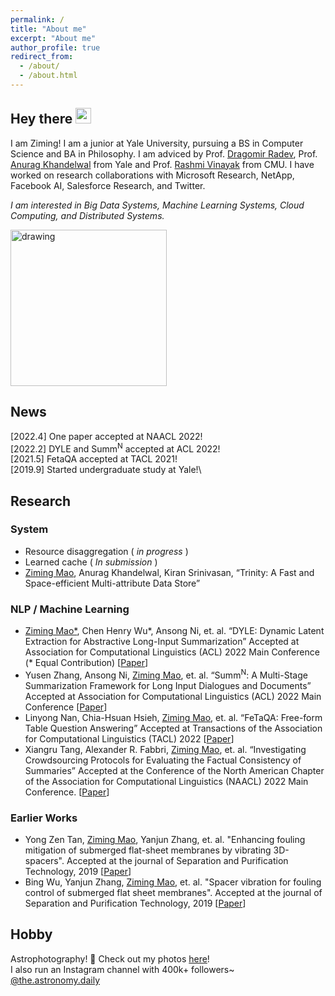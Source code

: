 ```yaml
---
permalink: /
title: "About me"
excerpt: "About me"
author_profile: true
redirect_from: 
  - /about/
  - /about.html
---
```


## Hey there <img src="https://media.giphy.com/media/hvRJCLFzcasrR4ia7z/giphy.gif" width="25px">
I am Ziming! I am a junior at Yale University, pursuing a BS in Computer Science and BA in Philosophy. I am adviced by Prof. [Dragomir Radev](http://www.cs.yale.edu/homes/radev/), Prof. [Anurag Khandelwal](https://www.anuragkhandelwal.com/) from Yale and Prof. [Rashmi Vinayak](http://www.cs.cmu.edu/~rvinayak/) from CMU. I have worked on research collaborations with Microsoft Research, NetApp, Facebook AI, Salesforce Research, and Twitter. 

*I am interested in Big Data Systems, Machine Learning Systems, Cloud Computing, and Distributed Systems.*

<img src="https://i.pinimg.com/originals/e4/26/70/e426702edf874b181aced1e2fa5c6cde.gif" alt="drawing" width="250"/>

## News

\[2022.4\] One paper accepted at NAACL 2022!\
\[2022.2\] DYLE and Summ<sup>N</sup> accepted at ACL 2022!\
\[2021.5\] FetaQA accepted at TACL 2021!\
\[2019.9\] Started undergraduate study at Yale!\
## Research
### System
- Resource disaggregation (<em> in progress </em>)
- Learned cache (<em> In submission </em>)
- <ins>Ziming Mao</ins>, Anurag Khandelwal, Kiran Srinivasan, “Trinity: A Fast and Space-efficient Multi-attribute Data Store”

### NLP / Machine Learning
* <ins>Ziming Mao\*</ins>, Chen Henry Wu\*, Ansong Ni, et. al. “DYLE: Dynamic Latent Extraction for Abstractive Long-Input Summarization” Accepted at Association for Computational Linguistics (ACL) 2022 Main Conference (\* Equal Contribution) [[Paper](https://arxiv.org/abs/2110.08168)]
* Yusen Zhang, Ansong Ni, <ins>Ziming Mao</ins>, et. al. “Summ<sup>N</sup>: A Multi-Stage Summarization Framework for Long Input Dialogues and Documents” Accepted at Association for Computational Linguistics (ACL) 2022 Main Conference [[Paper](https://arxiv.org/abs/2110.10150)]
* Linyong Nan, Chia-Hsuan Hsieh, <ins>Ziming Mao</ins>, et. al. “FeTaQA: Free-form Table Question Answering” Accepted at Transactions of the Association for Computational Linguistics (TACL) 2022 [[Paper](https://direct.mit.edu/tacl/article/doi/10.1162/tacl_a_00446/109273/FeTaQA-Free-form-Table-Question-Answering)]
* Xiangru Tang, Alexander R. Fabbri, <ins>Ziming Mao</ins>, et. al. “Investigating Crowdsourcing Protocols for Evaluating the Factual Consistency of Summaries” Accepted at the Conference of the North American Chapter of the Association for Computational Linguistics (NAACL) 2022 Main Conference. [[Paper](https://arxiv.org/abs/2109.09195)]

### Earlier Works
* Yong Zen Tan, <ins>Ziming Mao</ins>, Yanjun Zhang, et. al. "Enhancing fouling mitigation of submerged flat-sheet membranes by vibrating 3D-spacers". Accepted at the journal of Separation and Purification Technology, 2019 [[Paper](https://www.sciencedirect.com/science/article/pii/S1383586618333240)]
* Bing Wu, Yanjun Zhang, <ins>Ziming Mao</ins>, et. al. "Spacer vibration for fouling control of submerged flat sheet membranes". Accepted at the journal of Separation and Purification Technology, 2019 [[Paper](https://www.sciencedirect.com/science/article/pii/S1383586618319968)]

## Hobby
Astrophotography! 🌌  Check out my photos [here](https://www.instagram.com/ziming.astro)!  
I also run an Instagram channel with 400k+ followers~ [@the.astronomy.daily](https://www.instagram.com/the.astronomy.daily/)


